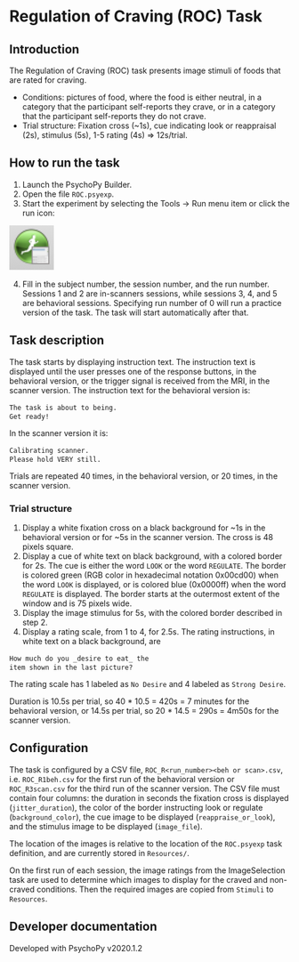 # Regulation of Craving (ROC) Task

## Introduction

The Regulation of Craving (ROC) task presents image stimuli of foods that are rated for craving.

- Conditions: pictures of food, where the food is either neutral, in a category that the participant self-reports they crave, or in a category that the participant self-reports they do not crave.
- Trial structure: Fixation cross (~1s), cue indicating look or reappraisal (2s), stimulus (5s), 1-5 rating (4s) => 12s/trial.  

## How to run the task

1. Launch the PsychoPy Builder.
2. Open the file `ROC.psyexp`.
3. Start the experiment by selecting the Tools -> Run menu item or click the run icon:

![run icon](./run_icon.png)

4. Fill in the subject number, the session number, and the run number. Sessions 1 and 2 are in-scanners sessions, while sessions 3, 4, and 5 are behavioral sessions. Specifying run number of 0 will run a practice version of the task. The task will start automatically after that.

## Task description

The task starts by displaying instruction text. The instruction text is displayed until the user presses one of the response buttons, in the behavioral version, or the trigger signal is received from the MRI, in the scanner version. The instruction text for the behavioral version is:
```
The task is about to being.
Get ready!
```
In the scanner version it is:
```
Calibrating scanner.
Please hold VERY still.
```

Trials are repeated 40 times, in the behavioral version, or 20 times, in the scanner version.

### Trial structure

1. Display a white fixation cross on a black background for ~1s in the behavioral version or for ~5s in the scanner version. The cross is 48 pixels square.
2. Display a cue of white text on black background, with a colored border for 2s. The cue is either the word `LOOK` or the word `REGULATE`. The border is colored green (RGB color in hexadecimal notation 0x00cd00) when the word `LOOK` is displayed, or is colored blue (0x0000ff) when the word `REGULATE` is displayed. The border starts at the outermost extent of the window and is 75 pixels wide.
3. Display the image stimulus for 5s, with the colored border described in step 2.
4. Display a rating scale, from 1 to 4, for 2.5s. The rating instructions, in white text on a black background, are
```
How much do you _desire to eat_ the
item shown in the last picture?
```
The rating scale has 1 labeled as `No Desire` and 4 labeled as `Strong Desire`.


Duration is 10.5s per trial, so 40 * 10.5 = 420s = 7 minutes for the behavioral version, or 14.5s per trial, so 20 * 14.5 = 290s = 4m50s for the scanner version.

## Configuration

The task is configured by a CSV file, `ROC_R<run_number><beh or scan>.csv`, i.e. `ROC_R1beh.csv` for the first run of the behavioral version or `ROC_R3scan.csv` for the third run of the scanner version. The CSV file must contain four columns: the duration in seconds the fixation cross is displayed (`jitter_duration`), the color of the border instructing look or regulate (`background_color`), the cue image to be displayed (`reappraise_or_look`), and the stimulus image to be displayed (`image_file`).

The location of the images is relative to the location of the `ROC.psyexp` task definition, and are currently stored in `Resources/`.

On the first run of each session, the image ratings from the ImageSelection task are used to determine which images to display for the craved and non-craved conditions. Then the required images are copied from `Stimuli` to `Resources`.

## Developer documentation

Developed with PsychoPy v2020.1.2
